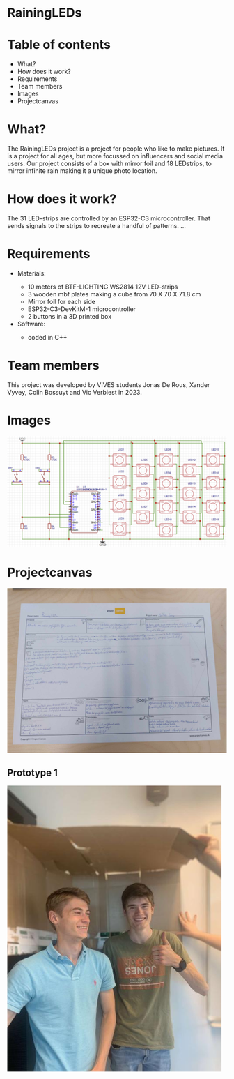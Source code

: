 # RainingLEDs
<h1>Table of contents</h1>
<ul>
    <li>What?</li>
    <li>How does it work?</li>
    <li>Requirements</li>
    <li>Team members</li>
    <li>Images</li>
    <li>Projectcanvas</li>
</ul>
<h1>What?</h1>
<p>The RainingLEDs project is a project for people who like to make pictures. It is a project for all ages, but more focussed on influencers and social media users. Our project consists of a box with mirror foil and 18 LEDstrips, to mirror infinite rain making it a unique photo location.
</p>
<h1>How does it work?</h1>
<p>The 31 LED-strips are controlled by an ESP32-C3 microcontroller. That sends signals to the strips to recreate a handful of patterns. ...</p>
<h1>Requirements</h1>
<ul>
    <li>Materials:</li>
    <ul>
        <li>10 meters of BTF-LIGHTING WS2814 12V LED-strips</li>
        <li>3 wooden mbf plates making a cube from 70 X 70 X 71.8 cm</li>
        <li>Mirror foil for each side</li>
        <li>ESP32-C3-DevKitM-1 microcontroller</li>
        <li>2 buttons in a 3D printed box</li>
    </ul>
    <li>Software:</li>
    <ul>
    <li>coded in C++</li>
    </ul>
</ul>
<h1>Team members</h1>
<p>This project was developed by VIVES students Jonas De Rous, Xander Vyvey, Colin Bossuyt and Vic Verbiest in 2023.</p>
<h1>Images</h1>
<img src="src/elektrisch_schema.PNG" alt="elektrisch schema">
<h1>Projectcanvas</h1>
<img src="src/schema.jpg" alt="Projectcanvas" style="transform: rotate(deg);" />
<h2>Prototype 1</h2>
<img src="src/Prototype.jpg" alt="Prototype 1"/>
